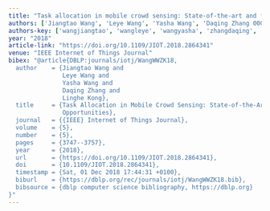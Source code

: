 ```yaml
---
title: "Task allocation in mobile crowd sensing: State-of-the-art and future opportunities"
authors: ['Jiangtao Wang', 'Leye Wang', 'Yasha Wang', 'Daqing Zhang 0001', 'Linghe Kong']
authors-key: ['wangjiangtao', 'wangleye', 'wangyasha', 'zhangdaqing', 'konglinghe']
year: "2018"
article-link: "https://doi.org/10.1109/JIOT.2018.2864341"
venue: "IEEE Internet of Things Journal"
bibex: "@article{DBLP:journals/iotj/WangWWZK18,
  author    = {Jiangtao Wang and
               Leye Wang and
               Yasha Wang and
               Daqing Zhang and
               Linghe Kong},
  title     = {Task Allocation in Mobile Crowd Sensing: State-of-the-Art and Future
               Opportunities},
  journal   = {{IEEE} Internet of Things Journal},
  volume    = {5},
  number    = {5},
  pages     = {3747--3757},
  year      = {2018},
  url       = {https://doi.org/10.1109/JIOT.2018.2864341},
  doi       = {10.1109/JIOT.2018.2864341},
  timestamp = {Sat, 01 Dec 2018 17:44:31 +0100},
  biburl    = {https://dblp.org/rec/journals/iotj/WangWWZK18.bib},
  bibsource = {dblp computer science bibliography, https://dblp.org}
}"
---
```

